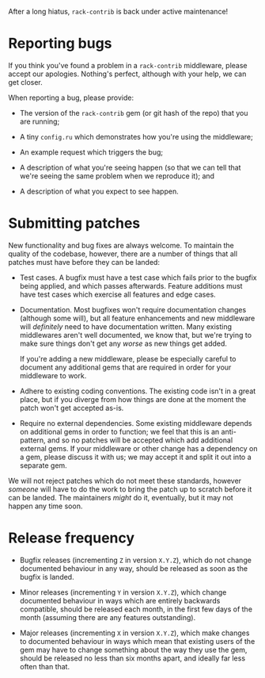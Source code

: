 After a long hiatus, `rack-contrib` is back under active maintenance!


# Reporting bugs

If you think you've found a problem in a `rack-contrib` middleware, please
accept our apologies.  Nothing's perfect, although with your help, we can
get closer.

When reporting a bug, please provide:

* The version of the `rack-contrib` gem (or git hash of the repo) that you
  are running;

* A tiny `config.ru` which demonstrates how you're using the middleware;

* An example request which triggers the bug;

* A description of what you're seeing happen (so that we can tell that we're
  seeing the same problem when we reproduce it); and

* A description of what you expect to see happen.


# Submitting patches

New functionality and bug fixes are always welcome.  To maintain the quality
of the codebase, however, there are a number of things that all patches must
have before they can be landed:

* Test cases.  A bugfix must have a test case which fails prior to the
  bugfix being applied, and which passes afterwards.  Feature additions must
  have test cases which exercise all features and edge cases.

* Documentation.  Most bugfixes won't require documentation changes
  (although some will), but all feature enhancements and new middleware will
  *definitely* need to have documentation written.  Many existing
  middlewares aren't well documented, we know that, but we're trying to
  make sure things don't get any *worse* as new things get added.

  If you're adding a new middleware, please be especially careful to
  document any additional gems that are required in order for your
  middleware to work.

* Adhere to existing coding conventions.  The existing code isn't in a great
  place, but if you diverge from how things are done at the moment the patch
  won't get accepted as-is.

* Require no external dependencies.  Some existing middleware depends on
  additional gems in order to function; we feel that this is an
  anti-pattern, and so no patches will be accepted which add additional
  external gems.  If your middleware or other change has a dependency on a
  gem, please discuss it with us; we may accept it and split it out into a
  separate gem.

We will not reject patches which do not meet these standards, however
*someone* will have to do the work to bring the patch up to scratch before
it can be landed.  The maintainers *might* do it, eventually, but it may not
happen any time soon.


# Release frequency

* Bugfix releases (incrementing `Z` in version `X.Y.Z`), which do not change
  documented behaviour in any way, should be released as soon as the bugfix
  is landed.

* Minor releases (incrementing `Y` in version `X.Y.Z`), which change
  documented behaviour in ways which are entirely backwards compatible,
  should be released each month, in the first few days of the month
  (assuming there are any features outstanding).

* Major releases (incrementing `X` in version `X.Y.Z`), which make changes
  to documented behaviour in ways which mean that existing users of the gem
  may have to change something about the way they use the gem, should be
  released no less than six months apart, and ideally far less often than
  that.
